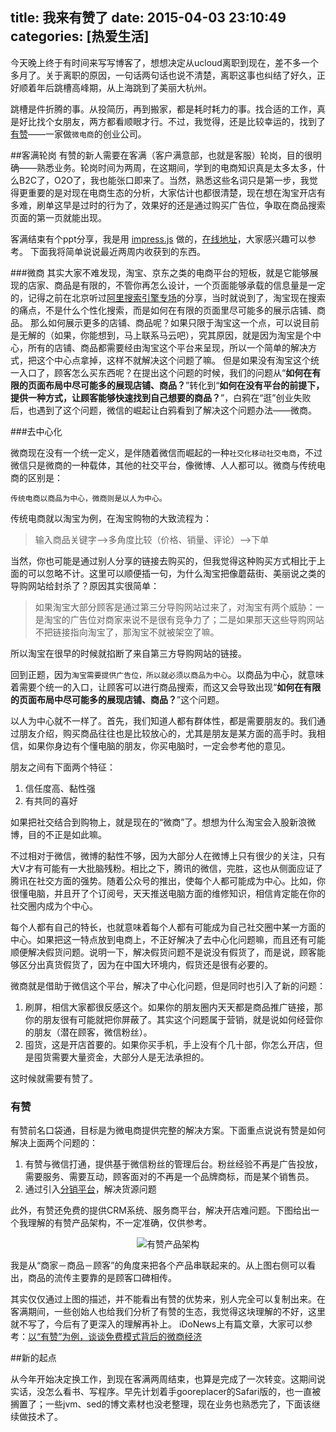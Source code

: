 title: 我来有赞了
date: 2015-04-03 23:10:49
categories: [热爱生活]
---

今天晚上终于有时间来写写博客了，想想决定从ucloud离职到现在，差不多一个多月了。关于离职的原因，一句话两句话也说不清楚，离职这事也纠结了好久，正好顺着年后跳槽高峰期，从上海跳到了美丽大杭州。

跳槽是件折腾的事。从投简历，再到搬家，都是耗时耗力的事。找合适的工作，真是好比找个女朋友，两方都看顺眼才行。不过，我觉得，还是比较幸运的，找到了[有赞](http://youzan.com/)——一家做`微电商`的创业公司。

##客满轮岗
有赞的新人需要在客满（客户满意部，也就是客服）轮岗，目的很明确——熟悉业务。轮岗时间为两周，在这期间，学到的电商知识真是太多太多，什么B2C了，O2O了，我也能张口即来了。当然，熟悉这些名词只是第一步，我觉得更重要的是对现在电商生态的分析，大家估计也都很清楚，现在想在淘宝开店有多难，刷单这早是过时的行为了，效果好的还是通过购买广告位，争取在商品搜索页面的第一页就能出现。

客满结束有个ppt分享，我是用 [impress.js](https://github.com/impress/impress.js/) 做的，[在线地址](http://youzan.liujiacai.net/)，大家感兴趣可以参考。
下面我将简单说说最近两周内收获到的东西。

###微商
其实大家不难发现，淘宝、京东之类的电商平台的短板，就是它能够展现的店家、商品是有限的，不管你再怎么设计，一个页面能够承载的信息量是一定的，记得之前在北京听过[阿里搜索引擎专场](http://102.alibaba.com/competition/etao.htm)的分享，当时就说到了，淘宝现在搜索的痛点，不是什么个性化搜索，而是如何在有限的页面里尽可能多的展示店铺、商品。
那么如何展示更多的店铺、商品呢？如果只限于淘宝这一个点，可以说目前是无解的（如果，你能想到，马上联系马云吧），究其原因，就是因为淘宝是个中心，所有的店铺、商品都需要经由淘宝这个平台来呈现，所以一个简单的解决方式，把这个中心点拿掉，这样不就解决这个问题了嘛。
但是如果没有淘宝这个统一入口了，顾客怎么买东西呢？在提出这个问题的时候，我们的问题从“**如何在有限的页面布局中尽可能多的展现店铺、商品？**”转化到“**如何在没有平台的前提下，提供一种方式，让顾客能够快速找到自己想要的商品？**”，白鸦在“逛”创业失败后，也遇到了这个问题，微信的崛起让白鸦看到了解决这个问题办法——微商。

###去中心化

微商现在没有一个统一定义，是伴随着微信而崛起的一种`社交化移动社交电商`，不过微信只是微商的一种载体，其他的社交平台，像微博、人人都可以。微商与传统电商的区别是：

    传统电商以商品为中心，微商则是以人为中心。

传统电商就以淘宝为例，在淘宝购物的大致流程为：
> 输入商品关键字-->多角度比较（价格、销量、评论）-->下单

当然，你也可能是通过别人分享的链接去购买的，但我觉得这种购买方式相比于上面的可以忽略不计。这里可以顺便插一句，为什么淘宝把像蘑菇街、美丽说之类的导购网站给封杀了？原因其实很简单：
> 如果淘宝大部分顾客是通过第三分导购网站过来了，对淘宝有两个威胁：一是淘宝的广告位对商家来说不是很有竞争力了；二是如果那天这些导购网站不把链接指向淘宝了，那淘宝不就被架空了嘛。

所以淘宝在很早的时候就掐断了来自第三方导购网站的链接。

回到正题，因为`淘宝需要提供广告位，所以就必须以商品为中心`。以商品为中心，就意味着需要个统一的入口，让顾客可以进行商品搜索，而这又会导致出现“**如何在有限的页面布局中尽可能多的展现店铺、商品？**”这个问题。

以人为中心就不一样了。首先，我们知道人都有群体性，都是需要朋友的。我们通过朋友介绍，购买商品往往也是比较放心的，尤其是朋友是某方面的高手时。我相信，如果你身边有个懂电脑的朋友，你买电脑时，一定会参考他的意见。

朋友之间有下面两个特征：

1. 信任度高、黏性强
2. 有共同的喜好

如果把社交结合到购物上，就是现在的“微商”了。想想为什么淘宝会入股新浪微博，目的不正是如此嘛。

不过相对于微信，微博的黏性不够，因为大部分人在微博上只有很少的关注，只有大V才有可能有一大批脑残粉。相比之下，腾讯的微信，完胜，这也从侧面应证了腾讯在社交方面的强势。随着公众号的推出，使每个人都可能成为中心。比如，你很懂电脑，并且开了个订阅号，天天推送电脑方面的维修知识，相信肯定能在你的社交圈内成为个中心。

每个人都有自己的特长，也就意味着每个人都有可能成为自己社交圈中某一方面的中心。如果把这一特点放到电商上，不正好解决了去中心化问题嘛，而且还有可能顺便解决假货问题。说明一下，解决假货问题不是说没有假货了，而是说，顾客能够区分出真货假货了，因为在中国大环境内，假货还是很有必要的。

微商就是借助于微信这个平台，解决了中心化问题，但是同时也引入了新的问题：
1. 刷屏，相信大家都很反感这个。如果你的朋友圈内天天都是商品推广链接，那你的朋友很有可能就把你屏蔽了。其实这个问题属于营销，就是说如何经营你的朋友（潜在顾客，微信粉丝）。
2. 囤货，这是开店首要的。如果你买手机，手上没有个几十部，你怎么开店，但是囤货需要大量资金，大部分人是无法承担的。

这时候就需要有赞了。

### 有赞

有赞前名口袋通，目标是为微电商提供完整的解决方案。下面重点说说有赞是如何解决上面两个问题的：
1. 有赞与微信打通，提供基于微信粉丝的管理后台。粉丝经验不再是广告投放，需要服务、需要互动，顾客面对的不再是一个品牌商标，而是某个销售员。
2. 通过引入[分销平台](http://fx.youzan.com/)，解决货源问题

此外，有赞还免费的提供CRM系统、服务商平台，解决开店难问题。下图给出一个我理解的有赞产品架构，不一定准确，仅供参考。
<center>
    <img src="http://img02.taobaocdn.com/imgextra/i2/581166664/TB2u20XcpXXXXcPXXXXXXXXXXXX_!!581166664.png" alt="有赞产品架构"/>
</center>

我是从“商家－商品－顾客”的角度来把各个产品串联起来的。从上图右侧可以看出，商品的流传主要靠的是顾客口碑相传。

其实仅仅通过上图的描述，并不能看出有赞的优势来，别人完全可以复制出来。在客满期间，一些创始人也给我们分析了有赞的生态，我觉得这块理解的不好，这里就不写了，今后有了更深入的理解再补上。
iDoNews上有篇文章，大家可以参考：[以“有赞”为例，谈谈免费模式背后的微商经济](http://www.donews.com/idonews/article/5449.shtm)

##新的起点

从今年开始决定换工作，到现在客满两周结束，也算是完成了一次转变。这期间说实话，没怎么看书、写程序。早先计划着手gooreplacer的Safari版的，也一直被搁置了；一些jvm、sed的博文素材也没老整理，现在业务也熟悉完了，下面该继续做技术了。
